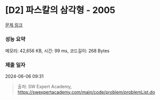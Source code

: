 # [D2] 파스칼의 삼각형 - 2005 

[문제 링크](https://swexpertacademy.com/main/code/problem/problemDetail.do?contestProbId=AV5P0-h6Ak4DFAUq) 

### 성능 요약

메모리: 42,656 KB, 시간: 99 ms, 코드길이: 268 Bytes

### 제출 일자

2024-06-06 09:31



> 출처: SW Expert Academy, https://swexpertacademy.com/main/code/problem/problemList.do